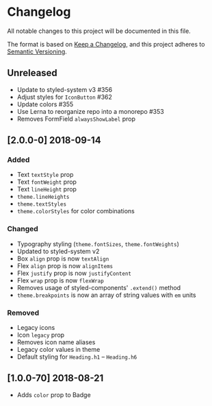 
# Changelog

All notable changes to this project will be documented in this file.

The format is based on [Keep a Changelog](https://keepachangelog.com/en/1.0.0/),
and this project adheres to [Semantic Versioning](https://semver.org/spec/v2.0.0.html).

## Unreleased

- Update to styled-system v3 #356
- Adjust styles for `IconButton` #362
- Update colors #355
- Use Lerna to reorganize repo into a monorepo #353
- Removes FormField `alwaysShowLabel` prop

## [2.0.0-0] 2018-09-14

### Added

- Text `textStyle` prop
- Text `fontWeight` prop
- Text `lineHeight` prop
- `theme.lineHeights`
- `theme.textStyles`
- `theme.colorStyles` for color combinations

### Changed

- Typography styling (`theme.fontSizes`, `theme.fontWeights`)
- Updated to styled-system v2
- Box `align` prop is now `textAlign`
- Flex `align` prop is now `alignItems`
- Flex `justify` prop is now `justifyContent`
- Flex `wrap` prop is now `flexWrap`
- Removes usage of styled-components' `.extend()` method
- `theme.breakpoints` is now an array of string values with `em` units

### Removed

- Legacy icons
- Icon `legacy` prop
- Removes icon name aliases
- Legacy color values in theme
- Default styling for `Heading.h1` – `Heading.h6`

## [1.0.0-70] 2018-08-21

- Adds `color` prop to Badge
